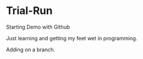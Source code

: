 # Trial-Run
Starting Demo with Github

Just learning and getting my feet wet in programming. 

Adding on a branch.
